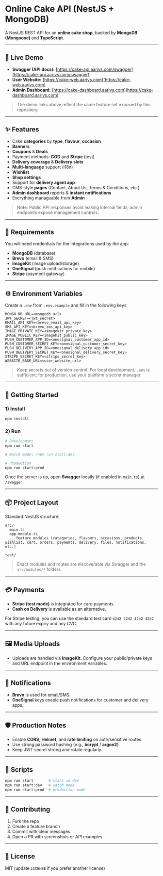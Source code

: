 # Online Cake API (NestJS + MongoDB)

A NestJS REST API for an **online cake shop**, backed by **MongoDB (Mongoose)** and **TypeScript**.

---

## 🔗 Live Demo

* **Swagger (API docs):** [https://cake-api.aarivs.com/swagger](https://cake-api.aarivs.com/swagger)
* **User Website:** [https://cake-web.aarivs.com](https://cake-web.aarivs.com)
* **Admin Dashboard:** [https://cake-dashboard.aarivs.com](https://cake-dashboard.aarivs.com)

> The demo links above reflect the same feature set exposed by this repository.

---

## ✨ Features

* Cake **categories** by **type**, **flavour**, **occasion**
* **Banners**
* **Coupons** & **Deals**
* Payment methods: **COD** and **Stripe** (test)
* **Delivery coverage** & **Delivery slots**
* **Multi‑language** support (i18n)
* **Wishlist**
* **Shop settings**
* Support for **delivery agent app**
* CMS‑style **pages** (Contact, About Us, Terms & Conditions, etc.)
* **Admin dashboard** reports & **instant notifications**
* Everything manageable from **Admin**

> Note: Public API responses avoid leaking internal fields; admin endpoints expose management controls.

---

## 🧰 Requirements

You will need credentials for the integrations used by the app:

* **MongoDB** (database)
* **Brevo** (email & SMS)
* **ImageKit** (image upload/storage)
* **OneSignal** (push notifications for mobile)
* **Stripe** (payment gateway)

---

## ⚙️ Environment Variables

Create a `.env` from `.env.example` and fill in the following keys:

```env
MONGO_DB_URL=<mongodb_url>
JWT_SECRET=<jwt_secret>
EMAIL_API_KEY=<brevo_email_api_key>
SMS_API_KEY=<brevo_sms_api_key>
IMAGE_PRIVATE_KEY=<imagekit_private_key>
IMAGE_PUBLIC_KEY=<imagekit_public_key>
PUSH_CUSTOMER_APP_ID=<onesignal_customer_app_id>
PUSH_CUSTOMER_SECRET_KEY=<onesignal_customer_secret_key>
PUSH_DELIVERY_APP_ID=<onesignal_delivery_app_id>
PUSH_DELIVERY_SECRET_KEY=<onesignal_delivery_secret_key>
STRIPE_SECRET_KEY=<stripe_secret_key>
WEBSITE_BASE_URL=<user_website_url>
```

> Keep secrets out of version control. For local development, `.env` is sufficient; for production, use your platform's secret manager.

---

## 🚀 Getting Started

### 1) Install

```bash
npm install
```

### 2) Run

```bash
# Development
npm run start

# Watch mode\ nnpm run start:dev

# Production
npm run start:prod
```

Once the server is up, open **Swagger** locally (if enabled in `main.ts`) at `/swagger`.

---

## 📦 Project Layout

Standard NestJS structure:

```
src/
  main.ts
  app.module.ts
  ...feature modules (categories, flavours, occasions, products, wishlist, cart, orders, payments, delivery, files, notifications, etc.)

test/
```

> Exact modules and routes are discoverable via Swagger and the `src/modules/*` folders.

---

## 💳 Payments

* **Stripe (test mode)** is integrated for card payments.
* **Cash on Delivery** is available as an alternative.

For Stripe testing, you can use the standard test card `4242 4242 4242 4242` with any future expiry and any CVC.

---

## 🖼️ Media Uploads

* Uploads are handled via **ImageKit**. Configure your public/private keys and URL endpoint in the environment variables.

---

## 📣 Notifications

* **Brevo** is used for email/SMS.
* **OneSignal** keys enable push notifications for customer and delivery apps.

---

## 🛡️ Production Notes

* Enable **CORS**, **Helmet**, and **rate limiting** on auth/sensitive routes.
* Use strong password hashing (e.g., **bcrypt** / **argon2**).
* Keep JWT secret strong and rotate regularly.

---

## 🧪 Scripts

```bash
npm run start       # start in dev
npm run start:dev   # watch mode
npm run start:prod  # production mode
```

---

## 🤝 Contributing

1. Fork the repo
2. Create a feature branch
3. Commit with clear messages
4. Open a PR with screenshots or API examples

---

## 📜 License

MIT (update `LICENSE` if you prefer another license)
